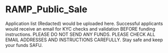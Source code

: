 # RAMP_Public_Sale
Application list (Redacted) would be uploaded here. Successful applicants would receive an email for KYC checks and validation BEFORE funding instructions. 
PLEASE DO NOT SEND ANY FUNDS.
PLEASE CHECK ALL EMAIL ADDRESSES AND INSTRUCTIONS CAREFULLY.
Stay safe and keep your funds SAFU.
